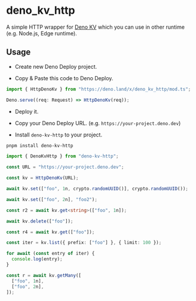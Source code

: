 # deno_kv_http

A simple HTTP wrapper for [Deno KV](https://deno.land/manual@v1.36.1/runtime/kv) which you can use in other runtime (e.g. Node.js, Edge runtime).

## Usage

- Create new Deno Deploy project.

- Copy & Paste this code to Deno Deploy.

```ts
import { HttpDenoKv } from "https://deno.land/x/deno_kv_http/mod.ts";

Deno.serve((req: Request) => HttpDenoKv(req));
```

- Deploy it.

- Copy your Deno Deploy URL. (e.g. `https://your-project.deno.dev`)

- Install `deno-kv-http` to your project.

```sh
pnpm install deno-kv-http
```

```ts
import { DenoKvHttp } from "deno-kv-http";

const URL = "https://your-project.deno.dev";

const kv = HttpDenoKv(URL);
```

```ts
await kv.set(["foo", 1n, crypto.randomUUID()], crypto.randomUUID());

await kv.set(["foo", 2n], "foo2");

const r2 = await kv.get<string>(["foo", 1n]);

await kv.delete(["foo"]);

const r4 = await kv.get(["foo"]);

const iter = kv.list({ prefix: ["foo"] }, { limit: 100 });

for await (const entry of iter) {
  console.log(entry);
}

const r = await kv.getMany([
  ["foo", 1n],
  ["foo", 2n],
]);
```

